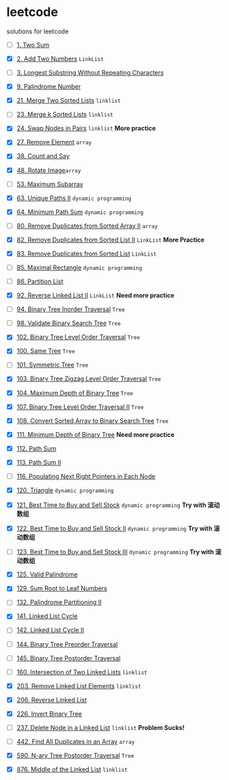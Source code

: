 # leetcode
solutions for leetcode


- [ ] [1. Two Sum](https://leetcode.com/problems/two-sum/)

- [x] [2. Add Two Numbers](https://leetcode.com/problems/add-two-numbers/) ```LinkList ```

- [ ] [3. Longest Substring Without Repeating Characters](https://leetcode.com/problems/longest-substring-without-repeating-characters/)

- [x] [9. Palindrome Number](https://leetcode.com/problems/palindrome-number/)

- [x] [21. Merge Two Sorted Lists]() ```linklist```

- [ ] [23. Merge k Sorted Lists](https://leetcode.com/problems/merge-k-sorted-lists/) ```linklist```

- [x] [24. Swap Nodes in Pairs](https://leetcode.com/problems/swap-nodes-in-pairs/) ```linklist``` **More practice**

- [x] [27. Remove Element](https://leetcode.com/problems/remove-element/) ```array```

- [x] [38. Count and Say](https://leetcode.com/problems/count-and-say/)

- [x] [48. Rotate Image](https://leetcode.com/problems/rotate-image/)```array```

- [ ] [53. Maximum Subarray]()

- [x] [63. Unique Paths II](https://leetcode.com/problems/unique-paths-ii/) ```dynamic programming```

- [x] [64. Minimum Path Sum](https://leetcode.com/problems/minimum-path-sum/) ```dynamic programming```

- [ ] [80. Remove Duplicates from Sorted Array II](https://leetcode.com/problems/remove-duplicates-from-sorted-array-ii/) ```array```

- [x] [82. Remove Duplicates from Sorted List II](https://leetcode.com/problems/remove-duplicates-from-sorted-list-ii/) ```LinkList``` **More Practice**

- [x] [83. Remove Duplicates from Sorted List](https://leetcode.com/problems/remove-duplicates-from-sorted-list/) ```LinkList```

- [ ] [85. Maximal Rectangle](https://leetcode.com/problems/maximal-rectangle/) ```dynamic programming```

- [ ] [86. Partition List](https://leetcode.com/problems/partition-list/)

- [x] [92. Reverse Linked List II](https://leetcode.com/problems/reverse-linked-list-ii/) ```LinkList``` **Need more practice**

- [ ] [94. Binary Tree Inorder Traversal]() ```Tree```

- [ ] [98. Validate Binary Search Tree](https://leetcode.com/problems/validate-binary-search-tree/) ```Tree```

- [x] [102. Binary Tree Level Order Traversal]() ```Tree```

- [x] [100. Same Tree](https://leetcode.com/problems/same-tree/) ```Tree```

- [ ] [101. Symmetric Tree](https://leetcode.com/problems/symmetric-tree/submissions/) ```Tree```

- [x] [103. Binary Tree Zigzag Level Order Traversal](https://leetcode.com/problems/binary-tree-zigzag-level-order-traversal/) ```Tree```

- [x] [104. Maximum Depth of Binary Tree](https://leetcode.com/problems/maximum-depth-of-binary-tree/) ```Tree```

- [x] [107. Binary Tree Level Order Traversal II]() ```Tree```

- [x] [108. Convert Sorted Array to Binary Search Tree](https://leetcode.com/problems/convert-sorted-array-to-binary-search-tree/) ```Tree```

- [x] [111. Minimum Depth of Binary Tree](https://leetcode.com/problems/minimum-depth-of-binary-tree/) **Need more practice**

- [x] [112. Path Sum](https://leetcode.com/problems/path-sum/)

- [x] [113. Path Sum II](https://leetcode.com/problems/path-sum-ii/)

- [ ] [116. Populating Next Right Pointers in Each Node](https://leetcode.com/problems/populating-next-right-pointers-in-each-node/)

- [x] [120. Triangle]() ```dynamic programming```

- [x] [121. Best Time to Buy and Sell Stock](https://leetcode.com/problems/best-time-to-buy-and-sell-stock/submissions/) ```dynamic programming``` **Try with 滚动数组**

- [x] [122. Best Time to Buy and Sell Stock II](https://leetcode.com/problems/best-time-to-buy-and-sell-stock-ii/) ```dynamic programming``` **Try with 滚动数组**

- [ ] [123. Best Time to Buy and Sell Stock III](https://leetcode.com/problems/best-time-to-buy-and-sell-stock-iii/) ```dynamic programming``` **Try with 滚动数组**

- [x] [125. Valid Palindrome](https://leetcode.com/problems/valid-palindrome/)

- [x] [129. Sum Root to Leaf Numbers](https://leetcode.com/problems/sum-root-to-leaf-numbers/)

- [ ] [132. Palindrome Partitioning II](https://leetcode.com/problems/palindrome-partitioning-ii/)

- [x] [141. Linked List Cycle](https://leetcode.com/problems/linked-list-cycle/)

- [ ] [142. Linked List Cycle II](https://leetcode.com/problems/linked-list-cycle-ii/)

- [ ] [144. Binary Tree Preorder Traversal]()

- [ ] [145. Binary Tree Postorder Traversal]()

- [ ] [160. Intersection of Two Linked Lists](https://leetcode.com/problems/intersection-of-two-linked-lists/) ```linklist```

- [x] [203. Remove Linked List Elements](https://leetcode.com/problems/remove-linked-list-elements/) ```linklist```

- [x] [206. Reverse Linked List](https://leetcode.com/problems/reverse-linked-list/)

- [x] [226. Invert Binary Tree](https://leetcode.com/problems/invert-binary-tree/)

- [ ] [237. Delete Node in a Linked List](https://leetcode.com/problems/delete-node-in-a-linked-list/) ```linklist``` **Problem Sucks!**

- [ ] [442. Find All Duplicates in an Array](https://leetcode.com/problems/find-all-duplicates-in-an-array/) ```array```

- [x] [590. N-ary Tree Postorder Traversal]() ```Tree```

- [x] [876. Middle of the Linked List](https://leetcode.com/problems/middle-of-the-linked-list/) ```linklist```
